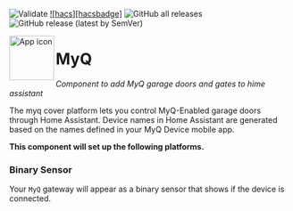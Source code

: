 ![Validate](https://github.com/ehendrix23/hass_myq/workflows/Validate/badge.svg)
[![hacs][hacsbadge]](hacs)
![GitHub all releases](https://img.shields.io/github/downloads/ehendrix23/hass_myq/total)
![GitHub release (latest by SemVer)](https://img.shields.io/github/downloads/ehendrix23/hass_myq/latest/total)

<img align="left" width="80" height="80" src="https://raw.githubusercontent.com/ehendrix23/hass_myq/master/icons/icon.png" alt="App icon">

# MyQ

_Component to add MyQ garage doors and gates to hime assistant_

The myq cover platform lets you control MyQ-Enabled garage doors through Home Assistant. Device names in Home Assistant are generated based on the names defined in your MyQ Device mobile app.

**This component will set up the following platforms.**

### Binary Sensor

Your `MyQ` gateway will appear as a binary sensor that shows if the device is connected.
